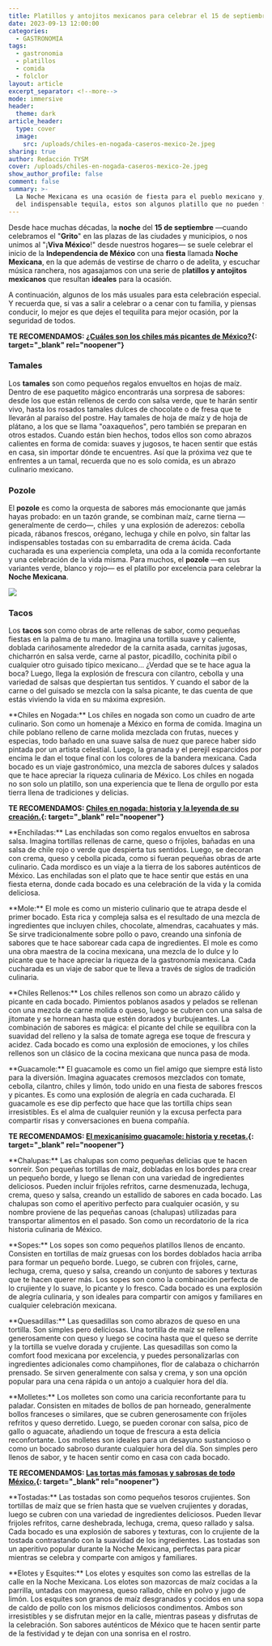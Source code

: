 ```yaml
---
title: Platillos y antojitos mexicanos para celebrar el 15 de septiembre
date: 2023-09-13 12:00:00
categories:
  - GASTRONOMIA
tags:
  - gastronomia
  - platillos
  - comida
  - folclor
layout: article
excerpt_separator: <!--more-->
mode: immersive
header:
  theme: dark
article_header:
  type: cover
  image:
    src: /uploads/chiles-en-nogada-caseros-mexico-2e.jpeg
sharing: true
author: Redacción TYSM
cover: /uploads/chiles-en-nogada-caseros-mexico-2e.jpeg
show_author_profile: false
comment: false
summary: >-
  La Noche Mexicana es una ocasión de fiesta para el pueblo mexicano y, además
  del indispensable tequila, estos son algunos platillo que no pueden faltar…
---
```

Desde hace muchas décadas, la **noche** del **15 de septiembre** —cuando celebramos el "**Grito**" en las plazas de las ciudades y municipios, o nos unimos al "¡**Viva México**!" desde nuestros hogares— se suele celebrar el inicio de la **Independencia de México** con una **fiesta** llamada **Noche Mexicana**, en la que además de vestirse de charro o de adelita, y escuchar música ranchera, nos agasajamos con una serie de p**latillos y antojitos mexicanos** que resultan **ideales** para la ocasión.

A continuación, algunos de los más usuales para esta celebración especial. Y recuerda que, si vas a salir a celebrar o a cenar con tu familia, y piensas conducir, lo mejor es que dejes el tequilita para mejor ocasión, por la seguridad de todos.

**TE RECOMENDAMOS: [¿Cuáles son los chiles más picantes de México?](https://blog.tonoysumariachi.com/gastronomia/2022/06/16/cuales-son-los-chiles-mas-picantes-de-mexico.html){: target="_blank" rel="noopener"}**

### Tamales

Los **tamales** son como pequeños regalos envueltos en hojas de maíz. Dentro de ese paquetito mágico encontrarás una sorpresa de sabores: desde los que están rellenos de cerdo con salsa verde, que te harán sentir vivo, hasta los rosados tamales dulces de chocolate o de fresa que te llevarán al paraíso del postre. Hay tamales de hoja de maíz y de hoja de plátano, a los que se llama "oaxaqueños", pero también se preparan en otros estados. Cuando están bien hechos, todos ellos son como abrazos calientes en forma de comida: suaves y jugosos, te hacen sentir que estás en casa, sin importar dónde te encuentres. Así que la próxima vez que te enfrentes a un tamal, recuerda que no es solo comida, es un abrazo culinario mexicano.

### Pozole

El **pozole** es como la orquesta de sabores más emocionante que jamás hayas probado: en un tazón grande, se combinan maíz, carne tierna —generalmente de cerdo—, chiles&nbsp; y una explosión de aderezos: cebolla picada, rábanos frescos, orégano, lechuga y chile en polvo, sin faltar las indispensables tostadas con su embarradita de crema ácida. Cada cucharada es una experiencia completa, una oda a la comida reconfortante y una celebración de la vida misma. Para muchos, el **pozole** —en sus variantes verde, blanco y rojo— es el platillo por excelencia para celebrar la **Noche Mexicana**.

![](https://upload.wikimedia.org/wikipedia/commons/thumb/1/1d/Pozole_y_tostada.jpg/1023px-Pozole_y_tostada.jpg)

### Tacos

Los **tacos** son como obras de arte rellenas de sabor, como pequeñas fiestas en la palma de tu mano. Imagina una tortilla suave y caliente, doblada cariñosamente alrededor de la carnita asada, carnitas jugosas, chicharrón en salsa verde, carne al pastor, picadillo, cochinita pibil o cualquier otro guisado típico mexicano… ¿Verdad que se te hace agua la boca? Luego, llega la explosión de frescura con cilantro, cebolla y una variedad de salsas que despiertan tus sentidos. Y cuando el sabor de la carne o del guisado se mezcla con la salsa picante, te das cuenta de que estás viviendo la vida en su máxima expresión.

\*\*Chiles en Nogada:\*\* Los chiles en nogada son como un cuadro de arte culinario. Son como un homenaje a México en forma de comida. Imagina un chile poblano relleno de carne molida mezclada con frutas, nueces y especias, todo bañado en una suave salsa de nuez que parece haber sido pintada por un artista celestial. Luego, la granada y el perejil esparcidos por encima le dan el toque final con los colores de la bandera mexicana. Cada bocado es un viaje gastronómico, una mezcla de sabores dulces y salados que te hace apreciar la riqueza culinaria de México. Los chiles en nogada no son solo un platillo, son una experiencia que te llena de orgullo por esta tierra llena de tradiciones y delicias.

**TE RECOMENDAMOS: [Chiles en nogada: historia y la leyenda de su creación.](https://blog.tonoysumariachi.com/gastronomia/2022/04/27/chiles-en-nogada-historia-y-la-leyenda-de-su-creacion.html){: target="_blank" rel="noopener"}**

\*\*Enchiladas:\*\* Las enchiladas son como regalos envueltos en sabrosa salsa. Imagina tortillas rellenas de carne, queso o frijoles, bañadas en una salsa de chile rojo o verde que despierta tus sentidos. Luego, se decoran con crema, queso y cebolla picada, como si fueran pequeñas obras de arte culinario. Cada mordisco es un viaje a la tierra de los sabores auténticos de México. Las enchiladas son el plato que te hace sentir que estás en una fiesta eterna, donde cada bocado es una celebración de la vida y la comida deliciosa.

\*\*Mole:\*\* El mole es como un misterio culinario que te atrapa desde el primer bocado. Esta rica y compleja salsa es el resultado de una mezcla de ingredientes que incluyen chiles, chocolate, almendras, cacahuates y más. Se sirve tradicionalmente sobre pollo o pavo, creando una sinfonía de sabores que te hace saborear cada capa de ingredientes. El mole es como una obra maestra de la cocina mexicana, una mezcla de lo dulce y lo picante que te hace apreciar la riqueza de la gastronomía mexicana. Cada cucharada es un viaje de sabor que te lleva a través de siglos de tradición culinaria.

\*\*Chiles Rellenos:\*\* Los chiles rellenos son como un abrazo cálido y picante en cada bocado. Pimientos poblanos asados y pelados se rellenan con una mezcla de carne molida o queso, luego se cubren con una salsa de jitomate y se hornean hasta que estén dorados y burbujeantes. La combinación de sabores es mágica: el picante del chile se equilibra con la suavidad del relleno y la salsa de tomate agrega ese toque de frescura y acidez. Cada bocado es como una explosión de emociones, y los chiles rellenos son un clásico de la cocina mexicana que nunca pasa de moda.

​​​​\*\*Guacamole:\*\* El guacamole es como un fiel amigo que siempre está listo para la diversión. Imagina aguacates cremosos mezclados con tomate, cebolla, cilantro, chiles y limón, todo unido en una fiesta de sabores frescos y picantes. Es como una explosión de alegría en cada cucharada. El guacamole es ese dip perfecto que hace que las tortilla chips sean irresistibles. Es el alma de cualquier reunión y la excusa perfecta para compartir risas y conversaciones en buena compañía.

**TE RECOMENDAMOS: [El mexicanísimo guacamole: historia y recetas.](https://blog.tonoysumariachi.com/gastronomia/2022/10/17/el-mexicanisimo-guacamole-historia-y-recetas.html){: target="_blank" rel="noopener"}**

\*\*Chalupas:\*\* Las chalupas son como pequeñas delicias que te hacen sonreír. Son pequeñas tortillas de maíz, dobladas en los bordes para crear un pequeño borde, y luego se llenan con una variedad de ingredientes deliciosos. Pueden incluir frijoles refritos, carne desmenuzada, lechuga, crema, queso y salsa, creando un estallido de sabores en cada bocado. Las chalupas son como el aperitivo perfecto para cualquier ocasión, y su nombre proviene de las pequeñas canoas (chalupas) utilizadas para transportar alimentos en el pasado. Son como un recordatorio de la rica historia culinaria de México.

\*\*Sopes:\*\* Los sopes son como pequeños platillos llenos de encanto. Consisten en tortillas de maíz gruesas con los bordes doblados hacia arriba para formar un pequeño borde. Luego, se cubren con frijoles, carne, lechuga, crema, queso y salsa, creando un conjunto de sabores y texturas que te hacen querer más. Los sopes son como la combinación perfecta de lo crujiente y lo suave, lo picante y lo fresco. Cada bocado es una explosión de alegría culinaria, y son ideales para compartir con amigos y familiares en cualquier celebración mexicana.

\*\*Quesadillas:\*\* Las quesadillas son como abrazos de queso en una tortilla. Son simples pero deliciosas. Una tortilla de maíz se rellena generosamente con queso y luego se cocina hasta que el queso se derrite y la tortilla se vuelve dorada y crujiente. Las quesadillas son como la comfort food mexicana por excelencia, y puedes personalizarlas con ingredientes adicionales como champiñones, flor de calabaza o chicharrón prensado. Se sirven generalmente con salsa y crema, y son una opción popular para una cena rápida o un antojo a cualquier hora del día.

\*\*Molletes:\*\* Los molletes son como una caricia reconfortante para tu paladar. Consisten en mitades de bollos de pan horneado, generalmente bollos franceses o similares, que se cubren generosamente con frijoles refritos y queso derretido. Luego, se pueden coronar con salsa, pico de gallo o aguacate, añadiendo un toque de frescura a esta delicia reconfortante. Los molletes son ideales para un desayuno sustancioso o como un bocado sabroso durante cualquier hora del día. Son simples pero llenos de sabor, y te hacen sentir como en casa con cada bocado.

**TE RECOMENDAMOS: [Las tortas más famosas y sabrosas de todo México.](https://blog.tonoysumariachi.com/gastronomia/2022/06/28/las-tortas-mas-famosas-y-sabrosas-de-todo-mexico.html){: target="_blank" rel="noopener"}**

\*\*Tostadas:\*\* Las tostadas son como pequeños tesoros crujientes. Son tortillas de maíz que se fríen hasta que se vuelven crujientes y doradas, luego se cubren con una variedad de ingredientes deliciosos. Pueden llevar frijoles refritos, carne deshebrada, lechuga, crema, queso rallado y salsa. Cada bocado es una explosión de sabores y texturas, con lo crujiente de la tostada contrastando con la suavidad de los ingredientes. Las tostadas son un aperitivo popular durante la Noche Mexicana, perfectas para picar mientras se celebra y comparte con amigos y familiares.

\*\*Elotes y Esquites:\*\* Los elotes y esquites son como las estrellas de la calle en la Noche Mexicana. Los elotes son mazorcas de maíz cocidas a la parrilla, untadas con mayonesa, queso rallado, chile en polvo y jugo de limón. Los esquites son granos de maíz desgranados y cocidos en una sopa de caldo de pollo con los mismos deliciosos condimentos. Ambos son irresistibles y se disfrutan mejor en la calle, mientras paseas y disfrutas de la celebración. Son sabores auténticos de México que te hacen sentir parte de la festividad y te dejan con una sonrisa en el rostro.